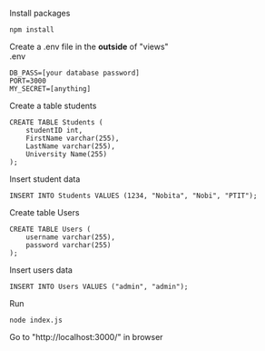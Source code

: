Install packages

```
npm install
```

Create a .env file in the <b>outside</b> of "views" \
.env

```
DB_PASS=[your database password]
PORT=3000
MY_SECRET=[anything]
```

Create a table students

```
CREATE TABLE Students (
    studentID int,
	FirstName varchar(255),
    LastName varchar(255),
	University Name(255)
);
```

Insert student data

```
INSERT INTO Students VALUES (1234, "Nobita", "Nobi", "PTIT");
```

Create table Users

```
CREATE TABLE Users (
	username varchar(255),
    password varchar(255)
);
```

Insert users data

```
INSERT INTO Users VALUES ("admin", "admin");
```

Run

```
node index.js
```

Go to "http://localhost:3000/" in browser

